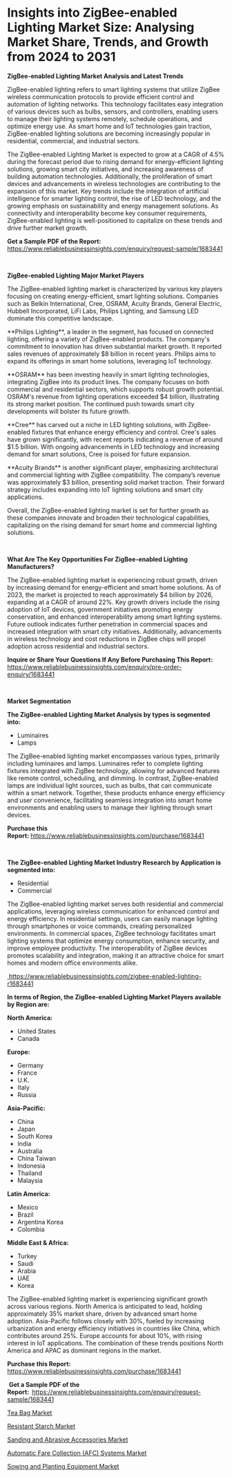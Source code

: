 <p><h1>Insights into ZigBee-enabled Lighting Market Size: Analysing Market Share, Trends, and Growth from 2024 to 2031</h1></p><p><strong>ZigBee-enabled Lighting Market Analysis and Latest Trends</strong></p>
<p><p>ZigBee-enabled lighting refers to smart lighting systems that utilize ZigBee wireless communication protocols to provide efficient control and automation of lighting networks. This technology facilitates easy integration of various devices such as bulbs, sensors, and controllers, enabling users to manage their lighting systems remotely, schedule operations, and optimize energy use. As smart home and IoT technologies gain traction, ZigBee-enabled lighting solutions are becoming increasingly popular in residential, commercial, and industrial sectors.</p><p>The ZigBee-enabled Lighting Market is expected to grow at a CAGR of 4.5% during the forecast period due to rising demand for energy-efficient lighting solutions, growing smart city initiatives, and increasing awareness of building automation technologies. Additionally, the proliferation of smart devices and advancements in wireless technologies are contributing to the expansion of this market. Key trends include the integration of artificial intelligence for smarter lighting control, the rise of LED technology, and the growing emphasis on sustainability and energy management solutions. As connectivity and interoperability become key consumer requirements, ZigBee-enabled lighting is well-positioned to capitalize on these trends and drive further market growth.</p></p>
<p><strong>Get a Sample PDF of the Report:&nbsp;</strong> <a href="https://www.reliablebusinessinsights.com/enquiry/request-sample/1683441?utm_campaign=102&utm_medium=2&utm_source=Github&utm_content=ia&utm_term=19102024&utm_id=zigbee-enabled-lighting">https://www.reliablebusinessinsights.com/enquiry/request-sample/1683441</a></p>
<p>&nbsp;</p>
<p><strong>ZigBee-enabled Lighting Major Market Players</strong></p>
<p><p>The ZigBee-enabled lighting market is characterized by various key players focusing on creating energy-efficient, smart lighting solutions. Companies such as Belkin International, Cree, OSRAM, Acuity Brands, General Electric, Hubbell Incorporated, LiFi Labs, Philips Lighting, and Samsung LED dominate this competitive landscape.</p><p>**Philips Lighting**, a leader in the segment, has focused on connected lighting, offering a variety of ZigBee-enabled products. The company's commitment to innovation has driven substantial market growth. It reported sales revenues of approximately $8 billion in recent years. Philips aims to expand its offerings in smart home solutions, leveraging IoT technology.</p><p>**OSRAM** has been investing heavily in smart lighting technologies, integrating ZigBee into its product lines. The company focuses on both commercial and residential sectors, which supports robust growth potential. OSRAM's revenue from lighting operations exceeded $4 billion, illustrating its strong market position. The continued push towards smart city developments will bolster its future growth.</p><p>**Cree** has carved out a niche in LED lighting solutions, with ZigBee-enabled fixtures that enhance energy efficiency and control. Cree's sales have grown significantly, with recent reports indicating a revenue of around $1.5 billion. With ongoing advancements in LED technology and increasing demand for smart solutions, Cree is poised for future expansion.</p><p>**Acuity Brands** is another significant player, emphasizing architectural and commercial lighting with ZigBee compatibility. The company’s revenue was approximately $3 billion, presenting solid market traction. Their forward strategy includes expanding into IoT lighting solutions and smart city applications.</p><p>Overall, the ZigBee-enabled lighting market is set for further growth as these companies innovate and broaden their technological capabilities, capitalizing on the rising demand for smart home and commercial lighting solutions.</p></p>
<p>&nbsp;</p>
<p><strong>What Are The Key Opportunities For ZigBee-enabled Lighting Manufacturers?</strong></p>
<p><p>The ZigBee-enabled lighting market is experiencing robust growth, driven by increasing demand for energy-efficient and smart home solutions. As of 2023, the market is projected to reach approximately $4 billion by 2026, expanding at a CAGR of around 22%. Key growth drivers include the rising adoption of IoT devices, government initiatives promoting energy conservation, and enhanced interoperability among smart lighting systems. Future outlook indicates further penetration in commercial spaces and increased integration with smart city initiatives. Additionally, advancements in wireless technology and cost reductions in ZigBee chips will propel adoption across residential and industrial sectors.</p></p>
<p><strong>Inquire or Share Your Questions If Any Before Purchasing This Report:</strong> <a href="https://www.reliablebusinessinsights.com/enquiry/pre-order-enquiry/1683441?utm_campaign=102&utm_medium=2&utm_source=Github&utm_content=ia&utm_term=19102024&utm_id=zigbee-enabled-lighting">https://www.reliablebusinessinsights.com/enquiry/pre-order-enquiry/1683441</a></p>
<p>&nbsp;</p>
<p><strong>Market Segmentation</strong></p>
<p><strong>The ZigBee-enabled Lighting Market Analysis by types is segmented into:</strong></p>
<p><ul><li>Luminaires</li><li>Lamps</li></ul></p>
<p><p>The ZigBee-enabled lighting market encompasses various types, primarily including luminaires and lamps. Luminaires refer to complete lighting fixtures integrated with ZigBee technology, allowing for advanced features like remote control, scheduling, and dimming. In contrast, ZigBee-enabled lamps are individual light sources, such as bulbs, that can communicate within a smart network. Together, these products enhance energy efficiency and user convenience, facilitating seamless integration into smart home environments and enabling users to manage their lighting through smart devices.</p></p>
<p><strong>Purchase this Report:&nbsp;</strong><a href="https://www.reliablebusinessinsights.com/purchase/1683441?utm_campaign=102&utm_medium=2&utm_source=Github&utm_content=ia&utm_term=19102024&utm_id=zigbee-enabled-lighting">https://www.reliablebusinessinsights.com/purchase/1683441</a></p>
<p>&nbsp;</p>
<p><strong>The ZigBee-enabled Lighting Market Industry Research by Application is segmented into:</strong></p>
<p><ul><li>Residential</li><li>Commercial</li></ul></p>
<p><p>The ZigBee-enabled lighting market serves both residential and commercial applications, leveraging wireless communication for enhanced control and energy efficiency. In residential settings, users can easily manage lighting through smartphones or voice commands, creating personalized environments. In commercial spaces, ZigBee technology facilitates smart lighting systems that optimize energy consumption, enhance security, and improve employee productivity. The interoperability of ZigBee devices promotes scalability and integration, making it an attractive choice for smart homes and modern office environments alike.</p></p>
<p><a href="https://www.reliablebusinessinsights.com/zigbee-enabled-lighting-r1683441?utm_campaign=102&utm_medium=2&utm_source=Github&utm_content=ia&utm_term=19102024&utm_id=zigbee-enabled-lighting">&nbsp;https://www.reliablebusinessinsights.com/zigbee-enabled-lighting-r1683441</a></p>
<p><strong>In terms of Region, the ZigBee-enabled Lighting Market Players available by Region are:</strong></p>
<p>
    <p> <strong> North America: </strong>
        <ul>
            <li>United States</li>
            <li>Canada</li>
        </ul>
        </p> 
    <p> <strong> Europe: </strong>
        <ul>
            <li>Germany</li>
            <li>France</li>
            <li>U.K.</li>
            <li>Italy</li>
            <li>Russia</li>
        </ul>
        </p> 
    <p> <strong> Asia-Pacific: </strong>
        <ul>
            <li>China</li>
            <li>Japan</li>
            <li>South Korea</li>
            <li>India</li>
            <li>Australia</li>
            <li>China Taiwan</li>
            <li>Indonesia</li>
            <li>Thailand</li>
            <li>Malaysia</li>
        </ul>
        </p> 
    <p> <strong> Latin America: </strong>
        <ul>
            <li>Mexico</li>
            <li>Brazil</li>
            <li>Argentina Korea</li>
            <li>Colombia</li>
        </ul>
        </p> 
    <p> <strong> Middle East & Africa: </strong>
        <ul>
            <li>Turkey</li>
            <li>Saudi</li>
            <li>Arabia</li>
            <li>UAE</li>
            <li>Korea</li>
        </ul>
    </p>
    </p>
<p><p>The ZigBee-enabled lighting market is experiencing significant growth across various regions. North America is anticipated to lead, holding approximately 35% market share, driven by advanced smart home adoption. Asia-Pacific follows closely with 30%, fueled by increasing urbanization and energy efficiency initiatives in countries like China, which contributes around 25%. Europe accounts for about 10%, with rising interest in IoT applications. The combination of these trends positions North America and APAC as dominant regions in the market.</p></p>
<p><strong>Purchase this Report: </strong><a href="https://www.reliablebusinessinsights.com/purchase/1683441?utm_campaign=102&utm_medium=2&utm_source=Github&utm_content=ia&utm_term=19102024&utm_id=zigbee-enabled-lighting">https://www.reliablebusinessinsights.com/purchase/1683441</a></p>
<p>&nbsp;<strong>Get a Sample PDF of the Report:&nbsp;&nbsp;</strong><a href="https://www.reliablebusinessinsights.com/enquiry/request-sample/1683441?utm_campaign=102&utm_medium=2&utm_source=Github&utm_content=ia&utm_term=19102024&utm_id=zigbee-enabled-lighting">https://www.reliablebusinessinsights.com/enquiry/request-sample/1683441</a></p>
<p><strong></strong></p>
<p><p><a href="https://www.linkedin.com/pulse/strategic-roadmap-success-global-tea-bag-market-analysis-ghcbe?utm_campaign=102&utm_medium=2&utm_source=Github&utm_content=ia&utm_term=19102024&utm_id=zigbee-enabled-lighting">Tea Bag Market</a></p><p><a href="https://www.linkedin.com/pulse/evaluating-global-resistant-starch-market-trends-growth-gplze?utm_campaign=102&utm_medium=2&utm_source=Github&utm_content=ia&utm_term=19102024&utm_id=zigbee-enabled-lighting">Resistant Starch Market</a></p><p><a href="https://github.com/alesiasc0na/Market-Research-Report-List-1/blob/main/sanding-and-abrasive-accessories-market.md?utm_campaign=102&utm_medium=2&utm_source=Github&utm_content=ia&utm_term=19102024&utm_id=zigbee-enabled-lighting">Sanding and Abrasive Accessories Market</a></p><p><a href="https://github.com/WayneHopkins413/Market-Research-Report-List-1/blob/main/automatic-fare-collection-afc-systems-market.md?utm_campaign=102&utm_medium=2&utm_source=Github&utm_content=ia&utm_term=19102024&utm_id=zigbee-enabled-lighting">Automatic Fare Collection (AFC) Systems Market</a></p><p><a href="https://issuu.com/reportprime-2/docs/sowing-and-planting-equipment-marke_ca63b79342cbba?utm_campaign=102&utm_medium=2&utm_source=Github&utm_content=ia&utm_term=19102024&utm_id=zigbee-enabled-lighting">Sowing and Planting Equipment Market</a></p></p>